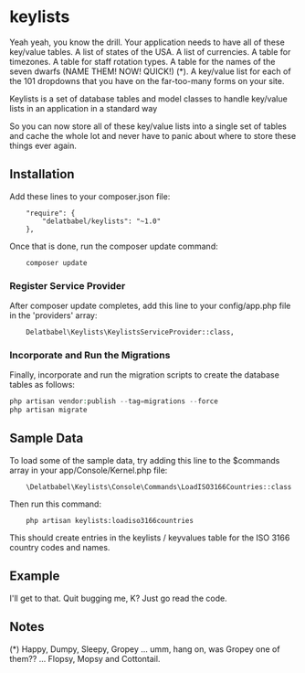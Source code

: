 # keylists

Yeah yeah, you know the drill. Your application needs to have all of these key/value tables.
A list of states of the USA. A list of currencies. A table for timezones. A table for staff
rotation types. A table for the names of the seven dwarfs (NAME THEM! NOW! QUICK!) (*).  A key/value
list for each of the 101 dropdowns that you have on the far-too-many forms on your site.

Keylists is a set of database tables and model classes to handle key/value lists in an application
in a standard way

So you can now store all of these key/value lists into a single set of tables and cache the whole
lot and never have to panic about where to store these things ever again.

## Installation

Add these lines to your composer.json file:

```
    "require": {
        "delatbabel/keylists": "~1.0"
    },
```

Once that is done, run the composer update command:

```
    composer update
```

### Register Service Provider

After composer update completes, add this line to your config/app.php file in the 'providers' array:

```
    Delatbabel\Keylists\KeylistsServiceProvider::class,
```

### Incorporate and Run the Migrations

Finally, incorporate and run the migration scripts to create the database tables as follows:

```php
php artisan vendor:publish --tag=migrations --force
php artisan migrate
```

## Sample Data

To load some of the sample data, try adding this line to the $commands array in your app/Console/Kernel.php
file:

```
    \Delatbabel\Keylists\Console\Commands\LoadISO3166Countries::class
```

Then run this command:

```
    php artisan keylists:loadiso3166countries
```

This should create entries in the keylists / keyvalues table for the ISO 3166 country codes and names.

## Example

I'll get to that. Quit bugging me, K? Just go read the code.

## Notes

(*) Happy, Dumpy, Sleepy, Gropey ... umm, hang on, was Gropey one of them?? ... Flopsy, Mopsy and Cottontail.
